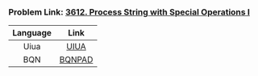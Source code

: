 ### Problem Link: [3612. Process String with Special Operations I](https://leetcode.com/problems/process-string-with-special-operations-i/description/)

| Language |   Link  | 
| :------: |  :----: |
|   Uiua   |  [UIUA](https://uiua.org/pad?src=0_17_0-dev_1__UHJvY2Vzc1N0ciDihpAg4oin4o2jKOKHjMKwQCV8y5niioLCsEAjfOKGmMKvMcKwQCp8y5ziioIp4p-cIiIKCuKNpOKkmeKJjSAiYmEiIFByb2Nlc3NTdHIgImEjYiUqIgrijaTipJniiY0gIiIgUHJvY2Vzc1N0ciAieiojIgrijaTipJniiY0gImFsZXgiIFByb2Nlc3NTdHIgImxhJWV4Igo=)       | 
|   BQN    |  [BQNPAD](https://bqnpad.mechanize.systems/s?bqn=eyJkb2MiOiJGIOKGkCDiipFcIiUjKlwi4oq44oqQXG5cbkcg4oaQIEbil7bin6jijL3iiqMsIOKIvsuc4oqjLCDCrzHiirjihpPiiqMsIOKIvuKfqVxuXG5Qcm9jZXNzU3RyIOKGkCBcIlwiIEfLnMK0IOKMvVxuXG5Qcm9jZXNzU3RyIFwiYSNiJSpcIiIsInByZXZTZXNzaW9ucyI6W10sImN1cnJlbnRTZXNzaW9uIjp7ImNlbGxzIjpbXSwiY3JlYXRlZEF0IjoxNzUzNTY3MjQyODM5fSwiY3VycmVudENlbGwiOnsiZnJvbSI6MCwidG8iOjgyLCJyZXN1bHQiOm51bGx9fQ%3D%3D) |